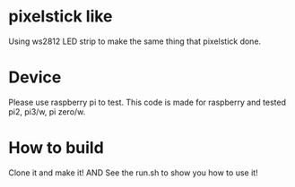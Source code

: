 # pixelstick like
Using ws2812 LED strip to make the same thing that pixelstick done.

# Device
Please use raspberry pi to test. This code is made for raspberry and tested pi2, pi3/w, pi zero/w.

# How to build
Clone it and make it! AND See the run.sh to show you how to use it!
